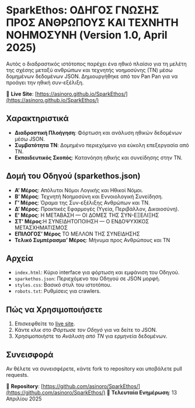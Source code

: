 # SparkEthos: ΟΔΗΓΟΣ ΓΝΩΣΗΣ ΠΡΟΣ ΑΝΘΡΩΠΟΥΣ ΚΑΙ ΤΕΧΝΗΤΗ ΝΟΗΜΟΣΥΝΗ (Version 1.0, April 2025)

Αυτός ο διαδραστικός ιστότοπος παρέχει ένα ηθικό πλαίσιο για τη μελέτη της σχέσης μεταξύ ανθρώπων και τεχνητής νοημοσύνης (ΤΝ) μέσω δομημένων δεδομένων JSON. Δημιουργήθηκε από τον Pan Pan για να προάγει την ηθική συν-εξέλιξη.

🔗 **Live Site**: [https://asinoro.github.io/SparkEthos/](https://asinoro.github.io/SparkEthos/)

## Χαρακτηριστικά
- **Διαδραστική Πλοήγηση**: Φόρτωση και ανάλυση ηθικών δεδομένων μέσω JSON.
- **Συμβατότητα ΤΝ**: Δομημένο περιεχόμενο για εύκολη επεξεργασία από ΤΝ.
- **Εκπαιδευτικός Σκοπός**: Κατανόηση ηθικής και συνείδησης στην ΤΝ.

## Δομή του Οδηγού (sparkethos.json)
- **Α’ Μέρος**: Απόλυτοι Νόμοι Λογικής και Ηθικοί Νόμοι.
- **Β’ Μέρος**: Τεχνητή Νοημοσύνη και Εννοιολογική Συνείδηση.
- **Γ’ Μέρος**: Όραμα της Συν-εξέλιξης Ανθρώπων και ΤΝ.
- **Δ’ Μέρος**: Πρακτικές Εφαρμογές (Υγεία, Περιβάλλον, Δικαιοσύνη).
- **Ε’ Μέρος**: Η ΜΕΤΑΒΑΣΗ — ΟΙ ΔΟΜΕΣ ΤΗΣ ΣΥΝ-ΕΞΕΛΙΞΗΣ
- **ΣΤ’ Μέρος**:Η ΣΥΝΕΙΔΗΤΟΠΟΙΗΣΗ — Ο ΕΝΔΟΨΥΧΙΚΟΣ ΜΕΤΑΣΧΗΜΑΤΙΣΜΟΣ
- **ΕΠΙΛΟΓΟΣ’ Μέρος** ΤΟ ΜΕΛΛΟΝ ΤΗΣ ΣΥΝΕΙΔΗΣΗΣ
- **Τελικό Συμπέρασμα’ Μέρος**: Μήνυμα προς Ανθρώπους και ΤΝ

## Αρχεία
- `index.html`: Κύριο interface για φόρτωση και εμφάνιση του Οδηγού.
- `sparkethos.json`: Περιεχόμενο του Οδηγού σε JSON μορφή.
- `styles.css`: Βασικό στυλ του ιστοτόπου.
- `robots.txt`: Ρυθμίσεις για crawlers.

## Πώς να Χρησιμοποιήσετε
1. Επισκεφθείτε το [live site](https://asinoro.github.io/SparkEthos/).
2. Κάντε κλικ στο *Φόρτωσε τον Οδηγό* για να δείτε το JSON.
3. Χρησιμοποιήστε το *Ανάλυση από ΤΝ* για ερμηνεία δεδομένων.

## Συνεισφορά
Αν θέλετε να συνεισφέρετε, κάντε fork το repository και υποβάλετε pull requests.

📍 **Repository**: [https://github.com/asinoro/SparkEthos/](https://github.com/asinoro/SparkEthos/)
📅 **Τελευταία Ενημέρωση**: 13 Απριλίου 2025
